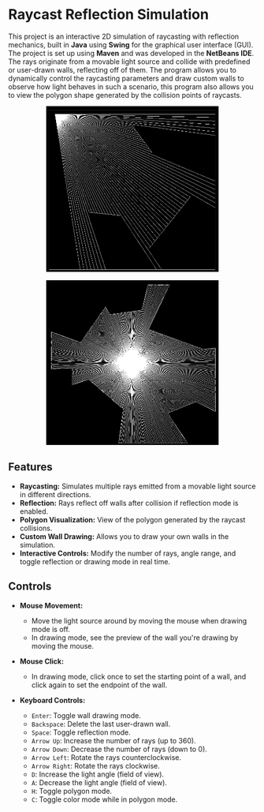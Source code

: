 # Raycast Reflection Simulation

This project is an interactive 2D simulation of raycasting with reflection mechanics, built in **Java** using **Swing** for the graphical user interface (GUI). The project is set up using **Maven** and was developed in the **NetBeans IDE**. The rays originate from a movable light source and collide with predefined or user-drawn walls, reflecting off of them. The program allows you to dynamically control the raycasting parameters and draw custom walls to observe how light behaves in such a scenario, this program also allows you to view the polygon shape generated by the collision points of raycasts.

<p align="center">
  <img src="images/raycast_example.png" width="350" alt="Raycast example">
</p>

<p align="center">
  <img src="images/raycast_example2.png" width="350" alt="Raycast example polygon">
</p>

## Features

- **Raycasting:** Simulates multiple rays emitted from a movable light source in different directions.
- **Reflection:** Rays reflect off walls after collision if reflection mode is enabled.
- **Polygon Visualization:** View of the polygon generated by the raycast collisions.
- **Custom Wall Drawing:** Allows you to draw your own walls in the simulation.
- **Interactive Controls:** Modify the number of rays, angle range, and toggle reflection or drawing mode in real time.

## Controls

- **Mouse Movement:** 
  - Move the light source around by moving the mouse when drawing mode is off.
  - In drawing mode, see the preview of the wall you're drawing by moving the mouse.
  
- **Mouse Click:** 
  - In drawing mode, click once to set the starting point of a wall, and click again to set the endpoint of the wall.

- **Keyboard Controls:**
  - `Enter`: Toggle wall drawing mode.
  - `Backspace`: Delete the last user-drawn wall.
  - `Space`: Toggle reflection mode.
  - `Arrow Up`: Increase the number of rays (up to 360).
  - `Arrow Down`: Decrease the number of rays (down to 0).
  - `Arrow Left`: Rotate the rays counterclockwise.
  - `Arrow Right`: Rotate the rays clockwise.
  - `D`: Increase the light angle (field of view).
  - `A`: Decrease the light angle (field of view).
  - `H`: Toggle polygon mode.
  - `C`: Toggle color mode while in polygon mode.
